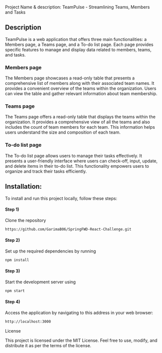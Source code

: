 Project Name & description: TeamPulse - Streamlining Teams, Members and Tasks

## Description 

TeamPulse is a web application that offers three main functionalities: a Members page, a Teams page, and a To-do list page. Each page provides specific features to manage and display data related to members, teams, and tasks.

### Members page

The Members page showcases a read-only table that presents a comprehensive list of members along with their associated team names. It provides a convenient overview of the teams within the organization. Users can view the table and gather relevant information about team membership.

### Teams page

The Teams page offers a read-only table that displays the teams within the organization. It provides a comprehensive view of all the teams and also includes the count of team members for each team. This information helps users understand the size and composition of each team.

### To-do list page

The To-do list page allows users to manage their tasks effectively. It presents a user-friendly interface where users can check-off, input, update, and delete items in their to-do list. This functionality empowers users to organize and track their tasks efficiently.

## Installation:

To install and run this project locally, follow these steps:

#### Step 1) 

Clone the repository

```sh
https://github.com/GarimaB06/SpringFWD-React-Challenge.git
```
#### Step 2) 

Set up the required dependencies by running 

```sh
npm install
```

#### Step 3) 

Start the development server using 

```sh
npm start 
```

#### Step 4) 

Access the application by navigating to this address in your web browser:

```sh
http://localhost:3000 
```


License

This project is licensed under the MIT License. Feel free to use, modify, and distribute it as per the terms of the license.
